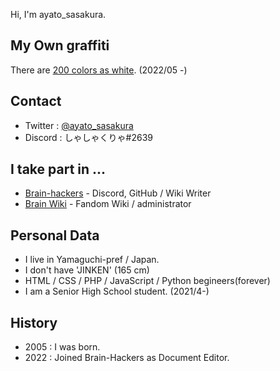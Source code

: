 Hi, I'm ayato_sasakura.

## My Own graffiti 
There are [200 colors as white](https://github.com/yude/ahnmika-white). (2022/05 -)

## Contact

- Twitter : [@ayato_sasakura](https://twitter.com/ayato_sasakura)
- Discord : しゃしゃくりゃ#2639

## I take part in ...

- [Brain-hackers](https://github.com/brain-hackers) - Discord, GitHub / Wiki Writer
- [Brain Wiki](https://brain.fandom.com/ja/wiki/Brain_Wiki) - Fandom Wiki / administrator

## Personal Data

- I live in Yamaguchi-pref / Japan.
- I don't have 'JINKEN' (165 cm)
- HTML / CSS / PHP / JavaScript / Python begineers(forever)
- I am a Senior High School student. (2021/4-)

## History

- 2005 : I was born.
- 2022 : Joined Brain-Hackers as Document Editor.
